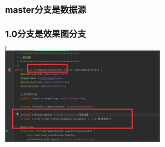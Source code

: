 # master分支是数据源
# 1.0分支是效果图分支
[![](https://raw.githubusercontent.com/zxyUncle/FriendCricle/master/app/1.png)  
